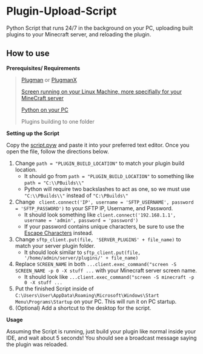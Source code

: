 # Plugin-Upload-Script
Python Script that runs 24/7 in the background on your PC, uploading built plugins to your Minecraft server, and reloading the plugin.
## How to use
**Prerequisites/ Requirements**
> [Plugman](https://dev.bukkit.org/projects/plugman) or [PlugmanX](https://www.spigotmc.org/resources/plugmanx.88135/)
> 
> [Screen running on your Linux Machine, more specifially for your MineCraft server](https://oscarhjelm.com/blag/2011/02/minecraft-server-on-linux-using-screen/)
> 
> [Python on your PC](https://www.python.org/downloads/)
> 
> Plugins building to one folder

**Setting up the Script**

Copy the [script.pyw](https://github.com/Siiant/Plugin-Upload-Script/blob/main/script.pyw) and paste it into your preferred text editor. Once you open the file, follow the directions below.

1. Change `path = "PLUGIN_BUILD_LOCATION"` to match your plugin build location.
   - It should go from `path = "PLUGIN_BUILD_LOCATION"` to something like `path = "C:\\PBuilds\\"`
   - Python will require two backslashes to act as one, so we must use `"C:\\PBuilds\\"` instead of `"C:\PBuilds\"`
2. Change ` client.connect('IP', username = 'SFTP_USERNAME', password = 'SFTP_PASSWORD')` to your SFTP IP, Username, and Password.
   - It should look something like `client.connect('192.168.1.1', username = 'admin', password = 'password')`
   - If your password contains unique characters, be sure to use the [Escape Characters](https://pythonexamples.org/python-escape-characters/) instead.
3. Change `sftp_client.put(file, 'SERVER_PLUGINS' + file_name)` to match your server plugin folder.
   - It should look similar to `sftp_client.put(file, '/home/admin/server/plugins/' + file_name)`
4. Replace `SCREEN_NAME` in both `...client.exec_command("screen -S SCREEN_NAME -p 0 -X stuff ...` with your Minecraft server screen name.
   - It should look like `...client.exec_command("screen -S minecraft -p 0 -X stuff ... `
5. Put the finished Script inside of `C:\Users\User\AppData\Roaming\Microsoft\Windows\Start Menu\Programs\Startup` on your PC. This will run it on PC startup.
6. (Optional) Add a shortcut to the desktop for the script.

**Usage** 

Assuming the Script is running, just build your plugin like normal inside your IDE, and wait about 5 seconds! You should see a broadcast message saying the plugin was reloaded.
